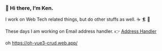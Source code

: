 ### 👋 Hi there, I’m Ken.

I work on Web Tech related things, but do other stuffs as well. ☕️ 🏄 🌱

These days I am working on Email address handler.  👉  [Address Handler](https://github.com/Kentaro-Furukawa/Address-Handler)


oh
https://oh-vue3-crud.web.app/

